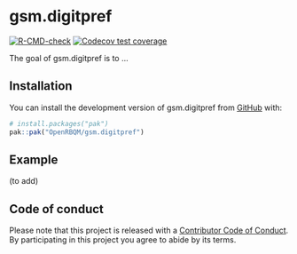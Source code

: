 
<!-- README.md is generated from README.Rmd. Please edit that file -->

# gsm.digitpref

<!-- badges: start -->

[![R-CMD-check](https://github.com/OpenRBQM/gsm.digitpref/actions/workflows/R-CMD-check.yaml/badge.svg)](https://github.com/OpenRBQM/gsm.digitpref/actions/workflows/R-CMD-check.yaml)
[![Codecov test
coverage](https://codecov.io/gh/OpenRBQM/gsm.digitpref/graph/badge.svg)](https://app.codecov.io/gh/OpenRBQM/gsm.digitpref)
<!-- badges: end -->

The goal of gsm.digitpref is to …

## Installation

You can install the development version of gsm.digitpref from
[GitHub](https://github.com/) with:

``` r
# install.packages("pak")
pak::pak("OpenRBQM/gsm.digitpref")
```

## Example

(to add)

## Code of conduct

Please note that this project is released with a [Contributor Code of
Conduct](https://openrbqm.github.io/gsm.digitpref/CODE_OF_CONDUCT). By
participating in this project you agree to abide by its terms.
